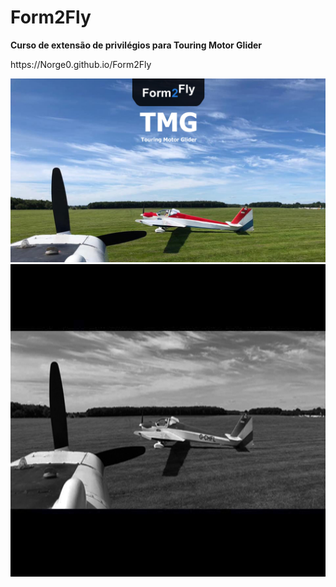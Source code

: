 # Form2Fly
<B>Curso de extensão de privilégios para Touring Motor Glider</B><br>
<p></p>
https://Norge0.github.io/Form2Fly
<p></p>
<img src="img/fundo-fb2.jpg">
<br>
<img src="img/hqdefault.jpg" alt="image" width="" height="500">
